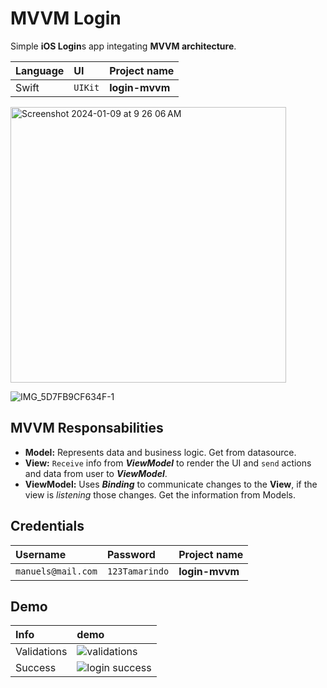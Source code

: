 
# MVVM Login

Simple **iOS Login**s app integating **MVVM architecture**.


| Language | UI     | Project name   |
| :-------- | :------- | :------------------------- |
| Swift | `UIKit`  | **login-mvvm** |

<img width="441" alt="Screenshot 2024-01-09 at 9 26 06 AM" src="https://github.com/manuelsalinas-mx/ios-archutectures/assets/110424672/5b9f76c7-a946-4d18-8268-808702ce7ead">

![IMG_5D7FB9CF634F-1](https://github.com/manuelsalinas-mx/ios-archutectures/assets/110424672/9a069913-24b9-4522-87b2-f86220a38a8e)



## MVVM Responsabilities
- **Model:** Represents data and business logic. Get from datasource.
- **View:** `Receive` info from _**ViewModel**_ to render the UI and `send` actions and data from user to _**ViewModel**_. 
- **ViewModel:** Uses _**Binding**_ to communicate changes to the **View**, if the view is _listening_ those changes. Get the information from Models.

## Credentials

| Username  | Password | Project name   |
| :-------- | :------- | :------------------------- |
| `manuels@mail.com` | `123Tamarindo` | **login-mvvm** |

## Demo

| Info  | demo |
| :-------- | :------- |
| Validations | ![validations](https://github.com/manuelsalinas-mx/ios-archutectures/assets/110424672/1c0e8969-f7c2-4d7c-b17d-0f14e223f615) |
| Success | ![login success](https://github.com/manuelsalinas-mx/ios-archutectures/assets/110424672/7e89856f-dd11-44eb-848a-bdecd08daa0e) |

